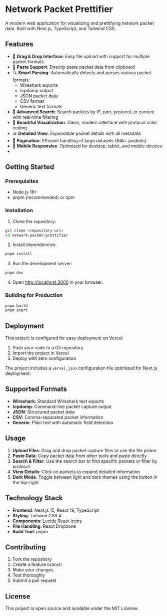 # Network Packet Prettifier

A modern web application for visualizing and prettifying network packet data. Built with Next.js, TypeScript, and Tailwind CSS.

## Features

- 🎯 **Drag & Drop Interface**: Easy file upload with support for multiple packet formats
- 📝 **Paste Support**: Directly paste packet data from clipboard
- 🔍 **Smart Parsing**: Automatically detects and parses various packet formats:
  - Wireshark exports
  - tcpdump output
  - JSON packet data
  - CSV format
  - Generic text formats
- 🔎 **Advanced Search**: Search packets by IP, port, protocol, or content with real-time filtering
- 🎨 **Beautiful Visualization**: Clean, modern interface with protocol color coding
- 📊 **Detailed View**: Expandable packet details with all metadata
- 📄 **Pagination**: Efficient handling of large datasets (84k+ packets)
- 📱 **Mobile Responsive**: Optimized for desktop, tablet, and mobile devices
-

## Getting Started

### Prerequisites

- Node.js 18+
- pnpm (recommended) or npm

### Installation

1. Clone the repository:

```bash
git clone <repository-url>
cd network-packet-prettifier
```

2. Install dependencies:

```bash
pnpm install
```

3. Run the development server:

```bash
pnpm dev
```

4. Open [http://localhost:3000](http://localhost:3000) in your browser.

### Building for Production

```bash
pnpm build
pnpm start
```

## Deployment

This project is configured for easy deployment on Vercel:

1. Push your code to a Git repository
2. Import the project in Vercel
3. Deploy with zero configuration

The project includes a `vercel.json` configuration file optimized for Next.js deployment.

## Supported Formats

- **Wireshark**: Standard Wireshark text exports
- **tcpdump**: Command-line packet capture output
- **JSON**: Structured packet data
- **CSV**: Comma-separated packet information
- **Generic**: Plain text with automatic field detection

## Usage

1. **Upload Files**: Drag and drop packet capture files or use the file picker
2. **Paste Data**: Copy packet data from other tools and paste directly
3. **Search & Filter**: Use the search bar to find specific packets or filter by protocol
4. **View Details**: Click on packets to expand detailed information
5. **Dark Mode**: Toggle between light and dark themes using the button in the top-right

## Technology Stack

- **Frontend**: Next.js 15, React 19, TypeScript
- **Styling**: Tailwind CSS 4
- **Components**: Lucide React icons
- **File Handling**: React Dropzone
- **Build Tool**: pnpm

## Contributing

1. Fork the repository
2. Create a feature branch
3. Make your changes
4. Test thoroughly
5. Submit a pull request

## License

This project is open source and available under the MIT License.
